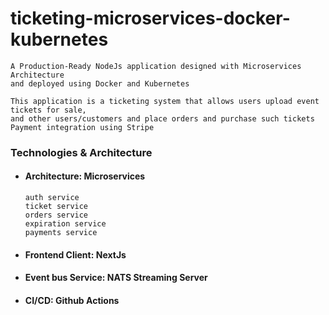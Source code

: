 # ticketing-microservices-docker-kubernetes 

    A Production-Ready NodeJs application designed with Microservices Architecture
    and deployed using Docker and Kubernetes

    This application is a ticketing system that allows users upload event tickets for sale, 
    and other users/customers and place orders and purchase such tickets 
    Payment integration using Stripe

### Technologies & Architecture

- #### Architecture: Microservices
      auth service
      ticket service
      orders service
      expiration service
      payments service

- #### Frontend Client: NextJs
- #### Event bus Service: NATS Streaming Server
- #### CI/CD: Github Actions

